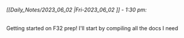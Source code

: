 ###### [[Daily_Notes/2023_06_02 |Fri-2023_06_02 ]] - 1:30 pm: 
Getting started on F32 prep! I'll start by compiling all the docs I need

